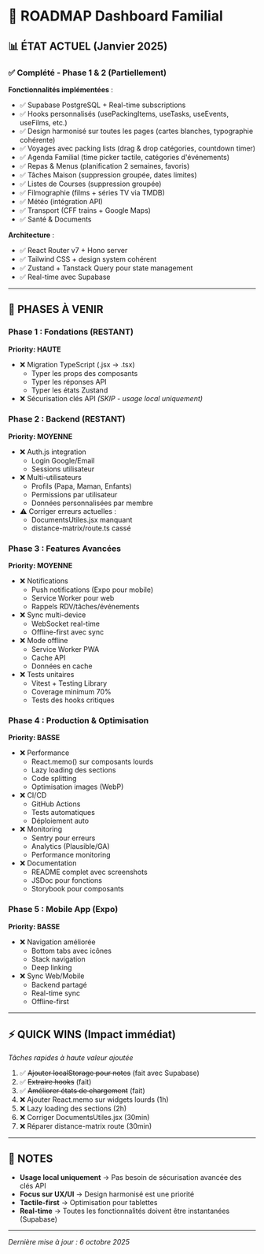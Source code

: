 # 🚀 ROADMAP Dashboard Familial

## 📊 ÉTAT ACTUEL (Janvier 2025)

### ✅ Complété - Phase 1 & 2 (Partiellement)

**Fonctionnalités implémentées** :
- ✅ Supabase PostgreSQL + Real-time subscriptions
- ✅ Hooks personnalisés (usePackingItems, useTasks, useEvents, useFilms, etc.)
- ✅ Design harmonisé sur toutes les pages (cartes blanches, typographie cohérente)
- ✅ Voyages avec packing lists (drag & drop catégories, countdown timer)
- ✅ Agenda Familial (time picker tactile, catégories d'événements)
- ✅ Repas & Menus (planification 2 semaines, favoris)
- ✅ Tâches Maison (suppression groupée, dates limites)
- ✅ Listes de Courses (suppression groupée)
- ✅ Filmographie (films + séries TV via TMDB)
- ✅ Météo (intégration API)
- ✅ Transport (CFF trains + Google Maps)
- ✅ Santé & Documents

**Architecture** :
- ✅ React Router v7 + Hono server
- ✅ Tailwind CSS + design system cohérent
- ✅ Zustand + Tanstack Query pour state management
- ✅ Real-time avec Supabase

---

## 🎯 PHASES À VENIR

### Phase 1 : Fondations (RESTANT)

**Priority: HAUTE**
- ❌ Migration TypeScript (.jsx → .tsx)
  - Typer les props des composants
  - Typer les réponses API
  - Typer les états Zustand
- ❌ Sécurisation clés API *(SKIP - usage local uniquement)*

### Phase 2 : Backend (RESTANT)

**Priority: MOYENNE**
- ❌ Auth.js integration
  - Login Google/Email
  - Sessions utilisateur
- ❌ Multi-utilisateurs
  - Profils (Papa, Maman, Enfants)
  - Permissions par utilisateur
  - Données personnalisées par membre
- ⚠️ Corriger erreurs actuelles :
  - DocumentsUtiles.jsx manquant
  - distance-matrix/route.ts cassé

### Phase 3 : Features Avancées

**Priority: MOYENNE**
- ❌ Notifications
  - Push notifications (Expo pour mobile)
  - Service Worker pour web
  - Rappels RDV/tâches/événements
- ❌ Sync multi-device
  - WebSocket real-time
  - Offline-first avec sync
- ❌ Mode offline
  - Service Worker PWA
  - Cache API
  - Données en cache
- ❌ Tests unitaires
  - Vitest + Testing Library
  - Coverage minimum 70%
  - Tests des hooks critiques

### Phase 4 : Production & Optimisation

**Priority: BASSE**
- ❌ Performance
  - React.memo() sur composants lourds
  - Lazy loading des sections
  - Code splitting
  - Optimisation images (WebP)
- ❌ CI/CD
  - GitHub Actions
  - Tests automatiques
  - Déploiement auto
- ❌ Monitoring
  - Sentry pour erreurs
  - Analytics (Plausible/GA)
  - Performance monitoring
- ❌ Documentation
  - README complet avec screenshots
  - JSDoc pour fonctions
  - Storybook pour composants

### Phase 5 : Mobile App (Expo)

**Priority: BASSE**
- ❌ Navigation améliorée
  - Bottom tabs avec icônes
  - Stack navigation
  - Deep linking
- ❌ Sync Web/Mobile
  - Backend partagé
  - Real-time sync
  - Offline-first

---

## ⚡ QUICK WINS (Impact immédiat)

*Tâches rapides à haute valeur ajoutée*

1. ✅ ~~Ajouter localStorage pour notes~~ (fait avec Supabase)
2. ✅ ~~Extraire hooks~~ (fait)
3. ✅ ~~Améliorer états de chargement~~ (fait)
4. ❌ Ajouter React.memo sur widgets lourds (1h)
5. ❌ Lazy loading des sections (2h)
6. ❌ Corriger DocumentsUtiles.jsx (30min)
7. ❌ Réparer distance-matrix route (30min)

---

## 📝 NOTES

- **Usage local uniquement** → Pas besoin de sécurisation avancée des clés API
- **Focus sur UX/UI** → Design harmonisé est une priorité
- **Tactile-first** → Optimisation pour tablettes
- **Real-time** → Toutes les fonctionnalités doivent être instantanées (Supabase)

---

*Dernière mise à jour : 6 octobre 2025*
